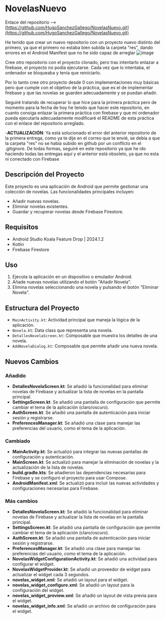# NovelasNuevo

Enlace del repositorio --> [https://github.com/HugoSanchezGallego/NovelasNuevo.git](https://github.com/HugoSanchezGallego/NovelasNuevo.git)

He tenido que crear un nuevo repositorio con un proyecto nuevo distinto del primero, ya que el primero no estaba bien subida la carpeta "res", dando errores en el Android Manifest que no he sido capaz de arreglar ![image](https://github.com/user-attachments/assets/2415a9bc-8f22-4962-b69f-dbaf41d829a2)

Cree otro repositorio con el proyecto clonado, pero tras intentarlo enlazar a firebase, el proyecto no podía ejecutarse. Cada vez que lo intentaba, el ordenador se bloqueaba y tenía que reiniciarlo.

Por lo tanto cree otro proyecto desde 0 con implementaciones muy básicas pero que cumple con el objetivo de la práctica, que es el de implementar firebase y que las novelas se guarden adecuadamente y se puedan añadir.

Seguiré tratando de recuperar lo que hice para la primera práctica pero de momento para la fecha de hoy he tenido que hacer este repositorio, en cuanto consiga enlazar la primera práctica con firebase y que mi ordenador pueda ejecutarla adecuadamente modificaré el README de esta práctica con el enlace del repositorio arreglado.

-**ACTUALIZACIÓN**: Ya está solucionado el error del anterior repositorio de la primera entrega, como ya te dije en el correo que te envié, se debía a que la carpeta "res" no se había subido en github por un conflicto en el .gitignore. De todas formas, seguiré en este repositorio ya que he ido haciendo todas las entregas aquí y el anterior está obsoleto, ya que no esta ni conectado con Firebase

## Descripción del Proyecto

Este proyecto es una aplicación de Android que permite gestionar una colección de novelas. Las funcionalidades principales incluyen:

- Añadir nuevas novelas.
- Eliminar novelas existentes.
- Guardar y recuperar novelas desde Firebase Firestore.

## Requisitos

- Android Studio Koala Feature Drop | 2024.1.2
- Kotlin
- Firebase Firestore

## Uso

1. Ejecuta la aplicación en un dispositivo o emulador Android.
2. Añade nuevas novelas utilizando el botón "Añadir Novela".
3. Elimina novelas seleccionando una novela y pulsando el botón "Eliminar Novela".

## Estructura del Proyecto

- `MainActivity.kt`: Actividad principal que maneja la lógica de la aplicación.
- `Novela.kt`: Data class que representa una novela.
- `DetallesNovelaScreen.kt`: Composable que muestra los detalles de una novela.
- `AddNovelaDialog.kt`: Composable que permite añadir una nueva novela.

## Nuevos Cambios

### Añadido

- **DetallesNovelaScreen.kt**: Se añadió la funcionalidad para eliminar novelas de Firebase y actualizar la lista de novelas en la pantalla principal.
- **SettingsScreen.kt**: Se añadió una pantalla de configuración que permite cambiar el tema de la aplicación (claro/oscuro).
- **AuthScreen.kt**: Se añadió una pantalla de autenticación para iniciar sesión y registrarse.
- **PreferencesManager.kt**: Se añadió una clase para manejar las preferencias del usuario, como el tema de la aplicación.

### Cambiado

- **MainActivity.kt**: Se actualizó para integrar las nuevas pantallas de configuración y autenticación.
- **MainScreen.kt**: Se actualizó para manejar la eliminación de novelas y la actualización de la lista de novelas.
- **build.gradle.kts**: Se añadieron las dependencias necesarias para Firebase y se configuró el proyecto para usar Compose.
- **AndroidManifest.xml**: Se actualizó para incluir las nuevas actividades y configuraciones necesarias para Firebase.

### Más cambios

- **DetallesNovelaScreen.kt**: Se añadió la funcionalidad para eliminar novelas de Firebase y actualizar la lista de novelas en la pantalla principal.
- **SettingsScreen.kt**: Se añadió una pantalla de configuración que permite cambiar el tema de la aplicación (claro/oscuro).
- **AuthScreen.kt**: Se añadió una pantalla de autenticación para iniciar sesión y registrarse.
- **PreferencesManager.kt**: Se añadió una clase para manejar las preferencias del usuario, como el tema de la aplicación.
- **NovelasWidgetConfigurationActivity.kt**: Se añadió una actividad para configurar el widget.
- **NovelasWidgetProvider.kt**: Se añadió un proveedor de widget para actualizar el widget cada 3 segundos.
- **novelas_widget.xml**: Se añadió un layout para el widget.
- **novelas_widget_configure.xml**: Se añadió un layout para la configuración del widget.
- **novelas_widget_preview.xml**: Se añadió un layout de vista previa para el widget.
- **novelas_widget_info.xml**: Se añadió un archivo de configuración para el widget.
